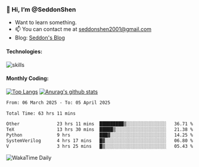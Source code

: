 ### 👋 Hi, I’m @SeddonShen
- Want to learn something.
- 📫 You can contact me at seddonshen2001@gmail.com
- Blog: [Seddon's Blog](https://seddonshen.github.io/)
#### Technologies:

![skills](https://skillicons.dev/icons?i=scala,js,html,css,bootstrap,jquery,c,cpp,cloudflare,django,docker,flask,git,github,githubactions,linux,latex,mysql,nodejs,ps,php,pr,py,raspberrypi,redis,unreal,v,vscode,vue,bash)

#### Monthly Coding:
[![Top Langs](https://github-readme-stats.vercel.app/api/top-langs?username=seddonshen&show_icons=true&locale=en&layout=compact&hide=html&langs_count=8)](https://github.com/SeddonShen/)
[![Anurag's github stats](https://github-readme-stats.vercel.app/api?username=SeddonShen&count_private=true&show_icons=true)](https://github.com/anuraghazra/github-readme-stats)
<!--START_SECTION:waka-->

```txt
From: 06 March 2025 - To: 05 April 2025

Total Time: 63 hrs 11 mins

Other              23 hrs 11 mins  █████████▒░░░░░░░░░░░░░░░   36.71 %
TeX                13 hrs 30 mins  █████▒░░░░░░░░░░░░░░░░░░░   21.38 %
Python             9 hrs           ███▓░░░░░░░░░░░░░░░░░░░░░   14.25 %
SystemVerilog      4 hrs 17 mins   █▓░░░░░░░░░░░░░░░░░░░░░░░   06.80 %
V                  3 hrs 25 mins   █▒░░░░░░░░░░░░░░░░░░░░░░░   05.43 %
```

<!--END_SECTION:waka-->

![WakaTime Daily](https://wakatime.com/share/@seddon2001/61a7e342-5f12-4fea-bf92-1fac161e97d6.svg)
<!---
SeddonShen/SeddonShen is a ✨ special ✨ repository because its `README.md` (this file) appears on your GitHub profile.
You can click the Preview link to take a look at your changes.
--->
